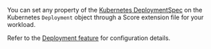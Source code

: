 You can set any property of the [Kubernetes DeploymentSpec](https://kubernetes.io/docs/reference/kubernetes-api/workload-resources/deployment-v1/#Deployment) on the Kubernetes `Deployment` object through a Score extension file for your workload.

Refer to the [Deployment feature](https://developer.humanitec.com/integration-and-extensions/workload-profiles/features/#humanitecdeployment) for configuration details.